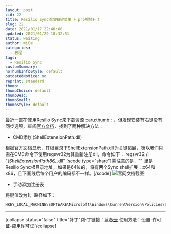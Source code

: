```yaml
---
layout: post
cid: 22
title: Resilio Sync添加右键菜单 + pro解锁补丁
slug: 22
date: 2021/01/17 22:48:00
updated: 2021/01/29 18:32:51
status: waiting
author: mi0e
categories: 
  - 教程
tags: 
  - Resilio Sync
customSummary: 
noThumbInfoStyle: default
outdatedNotice: no
reprint: standard
thumb: 
thumbChoice: default
thumbDesc: 
thumbSmall: 
thumbStyle: default
---
```



最近一直在使用Resilio Sync来下载资源 ::aru:thumb:: ，但发现安装有右键没有同步选项，查阅[官方文档][1]，找到了两种解决方法：

 - CMD添加(ShellExtensionPath.dll)

根据官方文档显示，其根目录下ShellExtensionPath.dll为关键拓展，所以我们只需在CMD命令下使用regsvr32为其重新注册dll，命令如下：
    regsvr32 /i "*\ShellExtensionPath86_*.dll"
[scode type="share"]需注意的是，"" 里是Resilio Sync根目录地址，如果是64位的，将有两个Sync shell扩展：x64和x86，且下画线后每个用户的编码都不一样。[/scode]
![官网文档截图][2]

 - 手动添加注册表

将键值改为1，路径如下：

    HKEY_LOCAL_MACHINE\SOFTWARE\Microsoft\Windows\CurrentVersion\Policies\System\EnableLUA

----------
[collapse status="false" title="补丁"]补丁链接：[蓝奏云][3]
使用方法：设置-许可证-应用许可证[/collapse]


  [1]: https://help.resilio.com/hc/en-us/articles/206214625-No-Sync-icons-in-the-file-browser-no-Sync-related-items-in-the-context-menu-on-Mac-Windows
  [2]: https://i.loli.net/2021/01/17/VQcMI9EhS28RBK4.png
  [3]: https://wwa.lanzous.com/iPHkHkimpte